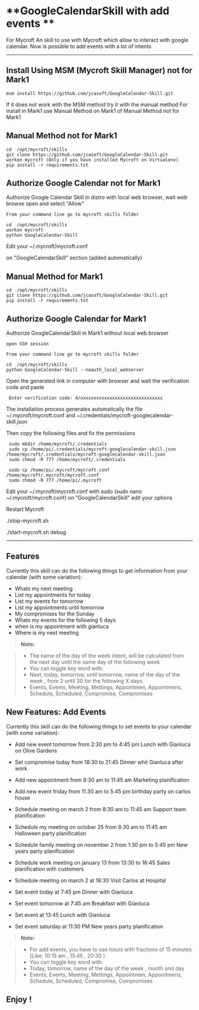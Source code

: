 **GoogleCalendarSkill with add events **
===================

For Mycroft
An skill to use with Mycroft which allow to interact with google calendar.
Now is possible to add events with a lot of intents

----------



Install Using MSM (Mycroft Skill Manager)  not for Mark1
-------------------

    msm install https://github.com/jcasoft/GoogleCalendar-Skill.git


If it does not work with the MSM method try it with the manual method
For install in Mark1 use Manual Method on Mark1
of Manual Method not for Mark1

Manual Method not for Mark1
-------------------

    cd  /opt/mycroft/skills
    git clone https://github.com/jcasoft/GoogleCalendar-Skill.git
    workon mycroft (Only if you have installed Mycroft on Virtualenv)
    pip install -r requirements.txt


Authorize Google Calendar not for Mark1
-------------------

Authorize Google Calendar Skill in distro with local web browser, wait web browse open and select "Allow"

    From your command line go to mycroft skills folder

    cd  /opt/mycroft/skills
    workon mycroft
    python GoogleCalendar-Skill


Edit your ~/.mycroft/mycroft.conf

on "GoogleCalendarSkill" section (added automatically)



Manual Method for Mark1
-------------------

    cd  /opt/mycroft/skills
    git clone https://github.com/jcasoft/GoogleCalendar-Skill.git
    pip install -r requirements.txt


Authorize Google Calendar for Mark1
-------------------
	
Authorize GoogleCalendarSkill in Mark1 without local web browser

    open SSH session

    From your command line go to mycroft skills folder

    cd  /opt/mycroft/skills
    python GoogleCalendar-Skill --noauth_local_webserver

Open the generated link in computer with browser and wait the verification code and paste

     Enter verification code: 4/oxxxxxxxxxxxxxxxxxxxxxxxxxxxxxx   


The installation process generates automatically the file ~/.mycroft/mycroft.conf and ~/.credentials/mycroft-googlecalendar-skill.json


Then copy the following files and fix the permissions

     sudo mkdir /home/mycroft/.credentials
     sudo cp /home/pi/.credentials/mycroft-googlecalendar-skill.json /home/mycroft/.credentials/mycroft-googlecalendar-skill.json
     sudo chmod -R 777 /home/mycroft/.credentials

     sudo cp /home/pi/.mycroft/mycroft.conf /home/mycroft/.mycroft/mycroft.conf
     sudo chmod -R 777 /home/pi/.mycroft

Edit your ~/.mycroft/mycroft.conf with sudo (sudo nano ~/.mycroft/mycroft.conf)
on "GoogleCalendarSkill"  edit your options


Restart Mycroft

./stop-mycroft.sh

./start-mycroft.sh debug



----------

Features
--------------------

Currently this skill can do the following things to get information from your calendar (with some variation):

- Whats my next meeting
- List my appointments for today
- List my events for tomorrow
- List my appointments until tomorrow
- My compromises for the Sunday
- Whats my events for the following 5 days
- when is my appointment with gianluca
- Where is my next meeting


> **Note:**

> - The name of the day of the week intent, will be calculated from the next day until the same day of the following week
> - You can toggle key word with:
> - Next, today, tomorrow, until tomorrow, name of the day of the week , from 2 until 30 for the following X days.
> - Events, Events, Meeting, Mettings, Appointmen, Appointmens, Schedule, Scheduled, Compromise, Compromises


New Features: Add Events
--------------------

Currently this skill can do the following things to set events to your calendar (with some variation):

- Add new event tomorrow from 2:30 pm to 4:45 pm Lunch with Gianluca on Olive Gardens
- Set compromise today from 18:30 to 21:45 Dinner whit Gianluca after work
- Add new appointment from 8:30 am to 11:45 am Marketing planification
- Add new event friday from 11:30 am to 5:45 pm birthday party on carlos house

- Schedule meeting on march 2 from 8:30 am to 11:45 am Support team planification
- Schedule my meeting on october 25 from 8:30 am to 11:45 am Halloween party planification
- Schedule family meeting on november 2 from 1:30 pm to 5:45 pm New years party planification
- Schedule work meeting on january 13 from 13:30 to 16:45  Sales planification with customers
- Schedule meeting on march 2 at 18:30 Visit Carlos at Hospital

- Set event today at 7:45 pm Dinner with Gianluca
- Set event tomorrow at 7:45 am Breakfast with Gianluca
- Set event at 13:45 Lunch with Gianluca
- Set event saturday at 11:30 PM New years party planification


> **Note:**

> - For add events, you have to use hours with fractions of 15 minutes (Like: 10:15 am , 15.45 , 20:30 )
> - You can toggle key word with:
> - Today, tomorrow, name of the day of the week , month and day
> - Events, Events, Meeting, Mettings, Appointmen, Appointmens, Schedule, Scheduled, Compromise, Compromises



**Enjoy !**
--------

